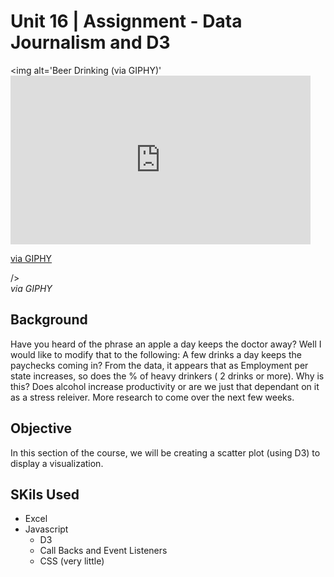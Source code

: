 # Unit 16 | Assignment - Data Journalism and D3

<img alt='Beer Drinking (via GIPHY)' <iframe src="https://giphy.com/embed/h8NdYZJGH1ZRe" width="480" height="270" frameBorder="0" class="giphy-embed" allowFullScreen></iframe><p><a href="https://giphy.com/gifs/mrw-bartender-announces-h8NdYZJGH1ZRe">via GIPHY</a></p> /> <br><em>via GIPHY</em></a>

## Background

Have you heard of the phrase an apple a day keeps the doctor away?  Well I would like to modify that to the following: A few drinks a day keeps the paychecks coming in?  From the data, it appears that as Employment per state increases, so does the % of heavy drinkers ( 2 drinks or more).  Why is this?  Does alcohol increase productivity or are we just that dependant on it as a stress releiver.  More research to come over the next few weeks.



## Objective
In this section of the course, we will be creating a scatter plot (using D3) to display a visualization.  

## SKils Used
* Excel
* Javascript
    * D3
    * Call Backs and Event Listeners
    * CSS (very little)